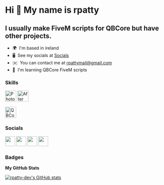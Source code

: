 Hi 👋 My name is rpatty
=======================

I usually make FiveM scripts for QBCore but have other projects.
----------------------------------------------------------------

* 🌍  I'm based in ireland
* 🖥️  See my socials at [Socials](http://rpatty.co.uk)
* ✉️  You can contact me at [rpattymail@gmail.com](mailto:rpattymail@gmail.com)
* 🧠  I'm learning QBCore FiveM scripts

### Skills


<p align="left">
<a href="https://www.adobe.com/uk/products/photoshop.html" target="_blank" rel="noreferrer"><img src="https://raw.githubusercontent.com/danielcranney/readme-generator/main/public/icons/skills/photoshop-colored.svg" width="36" height="36" alt="Photoshop" /></a>
<a href="https://www.adobe.com/uk/products/aftereffects.html" target="_blank" rel="noreferrer"><img src="https://raw.githubusercontent.com/danielcranney/readme-generator/main/public/icons/skills/aftereffects-colored.svg" width="36" height="36" alt="After Effects" /></a>
</p>
<a href="https://github.com/qbcore-framework/" target="_blank" rel="noreferrer"><img src="![image](https://user-images.githubusercontent.com/108372609/234955155-55598207-3427-4c05-90d0-d99e2dae2e9d.png)
" width="36" height="36" alt="QBCore" /></a>
</p>


### Socials

<p align="left"> <a href="https://discord.com/users/rpatty#4280" target="_blank" rel="noreferrer"><img src="https://raw.githubusercontent.com/danielcranney/readme-generator/main/public/icons/socials/discord.svg" width="32" height="32" /></a> <a href="https://www.github.com/rpatty-dev" target="_blank" rel="noreferrer"><img src="https://raw.githubusercontent.com/danielcranney/readme-generator/main/public/icons/socials/github.svg" width="32" height="32" /></a> <a href="https://www.twitter.com/rpatty" target="_blank" rel="noreferrer"><img src="https://raw.githubusercontent.com/danielcranney/readme-generator/main/public/icons/socials/twitter.svg" width="32" height="32" /></a> <a href="https://www.youtube.com/c/rpatty" target="_blank" rel="noreferrer"><img src="https://raw.githubusercontent.com/danielcranney/readme-generator/main/public/icons/socials/youtube.svg" width="32" height="32" /></a></p>

### Badges

<b>My GitHub Stats</b>

<a href="http://www.github.com/rpatty-dev"><img src="https://github-readme-stats.vercel.app/api?username=rpatty-dev&show_icons=true&hide=prs,issues,contribs&title_color=facc15&text_color=444e59&icon_color=facc15&bg_color=181824&hide_border=true&show_icons=true" alt="rpatty-dev's GitHub stats" /></a>
